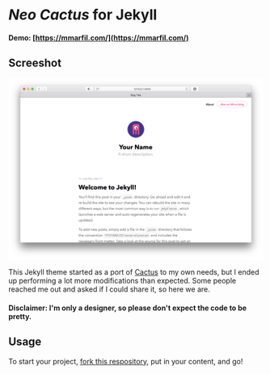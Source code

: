 # _Neo Cactus_ for Jekyll

#### Demo: [https://mmarfil.com/](https://mmarfil.com/)

## Screeshot

![screenshot](screenshot/home.png)

This Jekyll theme started as a port of [Cactus](https://github.com/eudicots/Cactus) to my own needs, but I ended up performing a lot more modifications than expected. Some people reached me out and asked if I could share it, so here we are.

#### Disclaimer: I'm only a designer, so please don't expect the code to be pretty.

## Usage
To start your project, [fork this respository](https://github.com/mmarfil/neocactus/fork), put in your content, and go!

